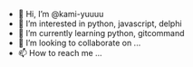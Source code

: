 - 👋 Hi, I’m @kami-yuuuu
- 👀 I’m interested in python, javascript, delphi
- 🌱 I’m currently learning python, gitcommand
- 💞️ I’m looking to collaborate on ...
- 📫 How to reach me ...

<!---
kami-yuuuu/kami-yuuuu is a ✨ special ✨ repository because its `README.md` (this file) appears on your GitHub profile.
You can click the Preview link to take a look at your changes.
--->

